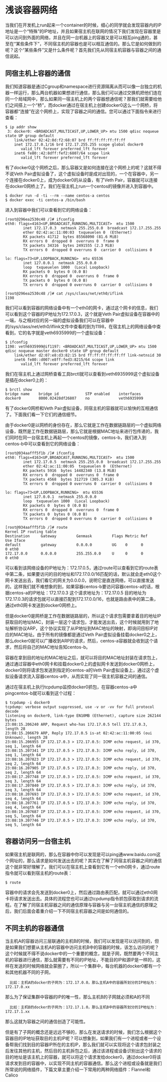 # 浅谈容器网络
当我们在开发机上run起来一个container的时候，细心的同学就会发现容器内的IP地址是一个“特殊”的IP地址，并且如果宿主机在联网的情况下我们发现在容器里是可以访问到外面的网络，并且在同一台机器上的容器又是可以相互ping通的，甚至在“某些条件下”，不同宿主机的容器也是可以相互通信的。那么它是如何做到的呢？这个“某些条件”又是什么条件呢？首先我们先从同宿主机容器与容器之间的通信说起。
## 同宿主机上容器的通信
我们知道容器是通过Cgroup和namespace进行资源隔离从而可以像一台独立的机器一样运行，那么两台机器如果想进行通信，那么我们可以通过交换机把他们连在同一个局域网中，那么如果同一宿主机上的两个容器想通信呢？那我们就需要给他们之间搭上一个“桥”，而docker通过在宿主机上创建docker0这么一个网桥，将容器都“连接”在这个网桥上，实现了容器之间的通信。您可以通过下面指令来进行查看：

```
$ ip addr show
 3: docker0: <BROADCAST,MULTICAST,UP,LOWER_UP> mtu 1500 qdisc noqueue state UP group default
    link/ether 02:42:8d:f2:68:07 brd ff:ff:ff:ff:ff:ff
    inet 172.17.0.1/16 brd 172.17.255.255 scope global docker0
       valid_lft forever preferred_lft forever
    inet6 fe80::42:8dff:fef2:6807/64 scope link
       valid_lft forever preferred_lft forever
```
有了docker0这个网桥之后，那么容器又是如何连接在这个网桥上的呢？这就不得不说Veth Pair虚拟设备了，这个虚拟设备时是成对出现的，一个在容器中，另一个连接在docker0上，成为docker0的从设备，有了Veth Pair，容器就可以连接在docker0网桥上了。我们在宿主机上run一个centos的镜像并进入到容器中。

```
$ docker run -d -ti --rm --name centos-a centos
$ docker exec -ti centos-a /bin/bash
```
进入到容器中我们可以查看到它的网络设备：

```
[root@296ea2530c48 /]# ifconfig
eth0: flags=4163<UP,BROADCAST,RUNNING,MULTICAST>  mtu 1500
        inet 172.17.0.3  netmask 255.255.0.0  broadcast 172.17.255.255
        ether 02:42:ac:11:00:03  txqueuelen 0  (Ethernet)
        RX packets 41712  bytes 85568090 (81.6 MiB)
        RX errors 0  dropped 0  overruns 0  frame 0
        TX packets 34316  bytes 2491555 (2.3 MiB)
        TX errors 0  dropped 0 overruns 0  carrier 0  collisions 0

lo: flags=73<UP,LOOPBACK,RUNNING>  mtu 65536
        inet 127.0.0.1  netmask 255.0.0.0
        loop  txqueuelen 1000  (Local Loopback)
        RX packets 0  bytes 0 (0.0 B)
        RX errors 0  dropped 0  overruns 0  frame 0
        TX packets 0  bytes 0 (0.0 B)
        TX errors 0  dropped 0 overruns 0  carrier 0  collisions 0
        
[root@296ea2530c48 /]# cat /sys/class/net/eth0/iflink
1198
```
我们可以看到容器的网络设备中有一个eth0的网卡，通过这个网卡的信息，我们可以看到这个容器的IP地址为172.17.0.3，这个就是Veth Pair虚拟设备在容器中的一端，与之相对应的另一端的虚拟设备我们可以在容器中的/sys/class/net/eth0/iflink文件中查看的到为1198，在宿主机上的网络设备中查看到，它的名字就是veth6935999的一个虚拟设备：

```
$ ifconfig
1198: veth6935999@if1197: <BROADCAST,MULTICAST,UP,LOWER_UP> mtu 1500 qdisc noqueue master docker0 state UP group default
    link/ether d2:07:e8:d3:82:15 brd ff:ff:ff:ff:ff:ff link-netnsid 30
    inet6 fe80::d007:e8ff:fed3:8215/64 scope link
       valid_lft forever preferred_lft forever
```
我们在宿主机上通过网桥查看工具brctl就可以查看到veth6935999这个虚拟设备是插在docker0上的：

```
$ brctl show
bridge name	   bridge id	        STP enabled	   interfaces
docker0		   8000.02428df26807	no		       veth6935999
```
有了docker0网桥和Veth Pair虚拟设备，同宿主机的容器就可以愉快的互相通信了。下面我们看一下它们的通信细节。

由于docker0是以网桥的身份存在，那么它就是工作在数据链路层的一个虚拟网络设备，既然是工作在数据链路层，那么它就是根据MAC地址来进行包传递的，我们同时在同一台宿主机上再起一个centos的镜像，centos-b，我们进入到centos-b中可以查看到它的网络设备：

```
[root@934aafff5f1b /]# ifconfig
eth0: flags=4163<UP,BROADCAST,RUNNING,MULTICAST>  mtu 1500
        inet 172.17.0.5  netmask 255.255.0.0  broadcast 172.17.255.255
        ether 02:42:ac:11:00:05  txqueuelen 0  (Ethernet)
        RX packets 5916  bytes 14482340 (13.8 MiB)
        RX errors 0  dropped 0  overruns 0  frame 0
        TX packets 4568  bytes 312719 (305.3 KiB)
        TX errors 0  dropped 0 overruns 0  carrier 0  collisions 0

lo: flags=73<UP,LOOPBACK,RUNNING>  mtu 65536
        inet 127.0.0.1  netmask 255.0.0.0
        loop  txqueuelen 1000  (Local Loopback)
        RX packets 0  bytes 0 (0.0 B)
        RX errors 0  dropped 0  overruns 0  frame 0
        TX packets 0  bytes 0 (0.0 B)
        TX errors 0  dropped 0 overruns 0  carrier 0  collisions 0
        
[root@934aafff5f1b /]# route
Kernel IP routing table
Destination     Gateway         Genmask         Flags Metric Ref    Use Iface
default         gateway         0.0.0.0         UG    0      0        0 eth0
172.17.0.0      0.0.0.0         255.255.0.0     U     0      0        0 eth0
```
可以看到该网络设备的IP地址为：172.17.0.5，通过route可以查看到它的route表中第二条，如果要访问的目的地址和172.17.0.0/16匹配的话，默认就会走eth0这个网卡发送出去，我们看它的网关为0.0.0.0，说明它是直连网络，可以直接发送的。这样我们就不难想象的到，如果容器centos-b要访问容器centos-a的话，根据centos-a的IP地址：172.17.0.3 这个请求地址为：172.17.0.5 目的地址为172.17.0.3的请求包就可以直接匹配到172.17.0.0/16，也就是路由表中的第二条，通过eth0网卡发送到docker0网桥上。

但是docker0是网桥是工作在数据链路层的，所以这个请求包需要拿着目的地址IP获取目的地址MAC，封装一层这个请求包，才能发送出去，这个时候就用到了地址解析协议ARP，这个协议实现了从IP地址到MAC地址的映射，即询问目标IP对应的MAC地址。由于所有的镜像都是通过Veth Pair虚拟设备挂载docker0之上，那么docker0就可以广播收到ARP的请求，然后，centos-a容器就会收到这个请求，然后将自己的MAC地址告知centos-b。

容器在拿到目的地址的MAC地址之后，就可以将目的MAC地址封装在请求包上，通过通过容器中eth0网卡和挂载docker0上的虚拟网卡发送到docker0网桥上，docker0则将请求包发送到指定的centos-a的Veth Pair虚拟设备上，通过这个虚拟设备请求流入容器centos-a中，从而实现了同一宿主机容器之间的通信。

通过在宿主机上执行tcpdump监控docker0抓包，在容器centos-a中pingcentos-b就可以看到这个过程：

```
$ tcpdump -i docker0
tcpdump: verbose output suppressed, use -v or -vv for full protocol decode
listening on docker0, link-type EN10MB (Ethernet), capture size 262144 bytes
23:08:15.206240 ARP, Request who-has 172.17.0.5 tell 172.17.0.3, length 28
23:08:15.206679 ARP, Reply 172.17.0.5 is-at 02:42:ac:11:00:05 (oui Unknown), length 28
23:08:15.206955 IP 172.17.0.3 > 172.17.0.5: ICMP echo request, id 370, seq 1, length 64
23:08:15.207341 IP 172.17.0.5 > 172.17.0.3: ICMP echo reply, id 370, seq 1, length 64
23:08:16.207823 IP 172.17.0.3 > 172.17.0.5: ICMP echo request, id 370, seq 2, length 64
23:08:16.207905 IP 172.17.0.5 > 172.17.0.3: ICMP echo reply, id 370, seq 2, length 64
23:08:17.207748 IP 172.17.0.3 > 172.17.0.5: ICMP echo request, id 370, seq 3, length 64
23:08:17.207840 IP 172.17.0.5 > 172.17.0.3: ICMP echo reply, id 370, seq 3, length 64
23:08:18.207693 IP 172.17.0.3 > 172.17.0.5: ICMP echo request, id 370, seq 4, length 64
23:08:18.207761 IP 172.17.0.5 > 172.17.0.3: ICMP echo reply, id 370, seq 4, length 64
23:08:19.207687 IP 172.17.0.3 > 172.17.0.5: ICMP echo request, id 370, seq 5, length 64
23:08:19.207746 IP 172.17.0.5 > 172.17.0.3: ICMP echo reply, id 370, seq 5, length 64
```
## 容器访问另一台宿主机
如果宿主机是联网的，那么在容器中你可以发现是可以ping通www.baidu.com这个网址的，那么请求是如何发送出去的呢？其实在了解了同宿主机容器之间的通信这个就非常好理解了。我们可以在宿主机上查看到它有一个eth0网卡，通过route指令就可以看到宿主机的route表：

```
$ route
```
容器中的请求会先发送到docker0上，然后通过路由表匹配，就可以通过eth0网卡将请求发送出去。具体的流程您也可以通过tcpdump指令抓包获取到请求的流程。在了解了同宿主机容器之间的通信原理与容器与另一台宿主机通信的原理之后，我们后面会着重介绍一下不同宿主机容器之间是如何通信的。

## 不同主机的容器通信
当主机A的容器访问三层联通的主机B的时候，我们可以发现是可以访问到的，但是如果我们想要从主机A的容器中访问主机B中的容器的时候，该怎么访问的呢？这个时候就不得不说docker中的一个重要的概念，就是子网，既然要两个不同主机的容器进行通信，那么就需要有不同的IP地址，不能目的IP和源IP是一样的，这样在发送的时候网络就会蒙圈了，所以一个集群中，每台机器的docker0都有一个和其他机器不同的子网，

```
  比如：主机A的docker的子网为：172.17.0.0，那么主机A中的容器所划分的IP地址为：172.17.0.xx 
```

那么为了保证集群中容器的IP的唯一性，那么主机B的子网就必须和A的不同

```
  比如：主机B的docker的子网为：172.17.1.0，那么主机B中的容器所划分的IP地址为：172.17.1.xx
```

那么这就为容器之间的通信创造了可能性。

但是有了子网的概念还是远远不够的，那么在发送请求的时候，我们怎么根据这个容器目的IP地址获取目的主机IP呢？可以想象到，如果我们有一个进程或者一个设备帮我们找到目的容器IP所在的主机IP，那么我们就可以实现将这个请求包封装之后发往其他的主机，然后目的主机拆包之后，通过该进程或设备识别出这个请求的目的地址是该主机上的容器，就可以将这个请求发给docker0，通过docker0将该请求发到目的容器中，以实现不同主机的容器通信。那么这个进程或设备就是我们所常说的网络插件，下篇文章主要介绍一下常用的两种网络插件：Flannel和Calico
